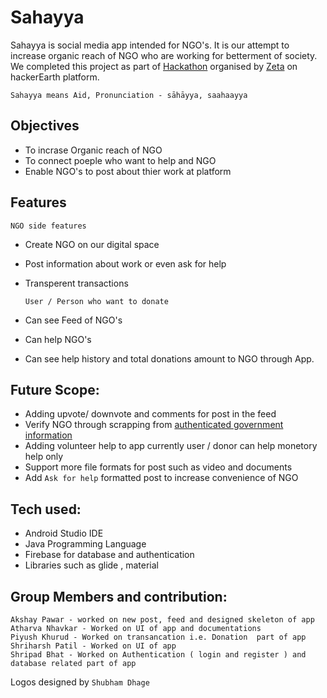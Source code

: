 # **Sahayya**

Sahayya is social media app intended for NGO's. It is our attempt to increase organic reach of NGO who are working for betterment of society. We completed this project as part of [Hackathon](https://zeta-hacks.hackerearth.com/) organised by [Zeta](https://www.zeta.tech/in) on hackerEarth platform.

```Sahayya means Aid, Pronunciation - sāhāyya, saahaayya```


## Objectives
- To incrase Organic reach of NGO 
- To connect poeple who want to help and NGO 
- Enable NGO's to post about thier work at platform

## Features

    NGO side features
  - Create NGO on our digital space 
  - Post information about work or even ask for help
  - Transperent transactions
 
        
        User / Person who want to donate
- Can see Feed of NGO's 
- Can help NGO's
- Can see help history and total donations amount to NGO through App.
    
## Future Scope:
- Adding upvote/ downvote and comments for post in the feed
- Verify NGO through scrapping from [authenticated government information](https://ngodarpan.gov.in/index.php/home/statewise)
- Adding volunteer help to app currently user / donor can help monetory help only
- Support more file formats for post such as video and documents 
- Add `Ask for help` formatted post to increase convenience of NGO

## Tech used:
- Android Studio IDE
- Java Programming Language
- Firebase for database and authentication
- Libraries such as glide , material 

## Group Members and contribution: 
```
Akshay Pawar - worked on new post, feed and designed skeleton of app
Atharva Nhavkar - Worked on UI of app and documentations
Piyush Khurud - Worked on transancation i.e. Donation  part of app 
Shriharsh Patil - Worked on UI of app 
Shripad Bhat - Worked on Authentication ( login and register ) and database related part of app
```

Logos designed by ```Shubham Dhage``` 
